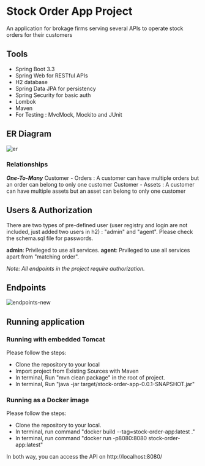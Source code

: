 # Stock Order App Project
An application for brokage firms serving several APIs to operate stock orders for their customers
## Tools
* Spring Boot 3.3
* Spring Web for RESTful APIs
* H2 database
* Spring Data JPA for persistency
* Spring Security for basic auth
* Lombok
* Maven
* For Testing : MvcMock, Mockito and JUnit

## ER Diagram
![er](https://github.com/user-attachments/assets/34957a51-04b1-4a42-b023-633d542139da)

### Relationships
***One-To-Many***
Customer - Orders : A customer can have multiple orders but an order can belong to only one customer
Customer - Assets : A customer can have multiple assets but an asset can belong to only one customer

## Users & Authorization
There are two types of pre-defined user (user registry and login are not included, just added two users in h2) : "admin" and "agent". Please check the schema.sql file for passwords.

**admin**: Privileged to use all services.
**agent**: Prvileged to use all services apart from "matching order".

*Note: All endpoints in the project require authorization.*

## Endpoints

![endpoints-new](https://github.com/user-attachments/assets/f7dc1bf3-0c97-4b85-b1de-b39613a1cb82)


## Running application

### Running with embedded Tomcat
Please follow the steps:
* Clone the repository to your local
* Import project from Existing Sources with Maven
* In terminal, Run "mvn clean package" in the root of project.
* In terminal, Run "java -jar target/stock-order-app-0.0.1-SNAPSHOT.jar" 

### Running as a Docker image
Please follow the steps:
* Clone the repository to your local.
* In terminal, run command "docker build --tag=stock-order-app:latest ."
* In terminal, run command "docker run -p8080:8080 stock-order-app:latest"

In both way, you can access the API on http://localhost:8080/

